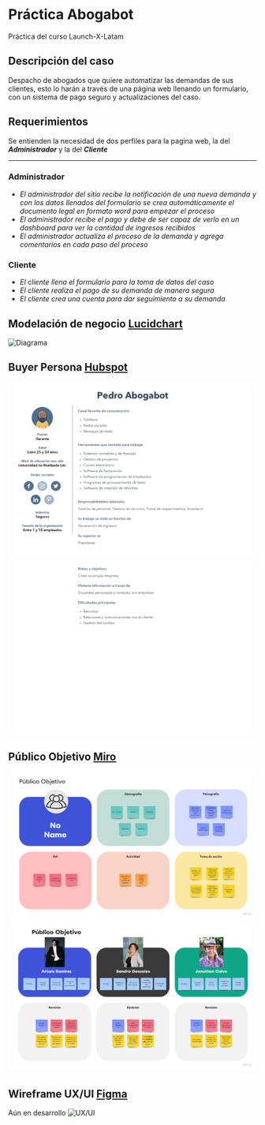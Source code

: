 # Práctica <spam>Abogabot</spam>
Práctica del curso Launch-X-Latam
## Descripción del caso
Despacho de abogados que quiere automatizar las demandas de sus clientes, esto lo harán a través de una página web llenando un formulario, con un sistema de pago seguro y actualizaciones del caso.
## Requerimientos
Se entienden la necesidad de dos perfiles para la pagina web, la del ***Administrador*** y la del ***Cliente***
<hr/>

### Administrador
* *El administrador del sitio recibe la notificación de una nueva demanda y con los datos llenados del formulario se crea automáticamente el documento legal en formato word para empezar el proceso*
* *El administrador recibe el pago y debe de ser capaz de verlo en un dashboard para ver la cantidad de ingresos recibidos*
* *El administrador actualiza el proceso de la demanda y agrega comentarios en cada paso del proceso*

### Cliente
* *El cliente llena el formulario para la toma de datos del caso*
* *El cliente realiza el pago de su demanda de manera segura*
* *El cliente crea una cuenta para dar seguimiento a su demanda*

## Modelación de negocio [Lucidchart](https://www.lucidchart.com/pages/es/landing?utm_source=google&utm_medium=cpc&utm_campaign=_chart_es_tier1_mixed_search_brand_exact_&km_CPC_CampaignId=1487565747&km_CPC_AdGroupID=56488588774&km_CPC_Keyword=lucidchart&km_CPC_MatchType=e&km_CPC_ExtensionID=&km_CPC_Network=g&km_CPC_AdPosition=&km_CPC_Creative=284415987027&km_CPC_TargetID=kwd-33511936169&km_CPC_Country=1010205&km_CPC_Device=c&km_CPC_placement=&km_CPC_target=&gclid=Cj0KCQjwy5maBhDdARIsAMxrkw3UBW4Vi6LZVDYIg4DyILf7G42V90JW6YgpY8qGrh2jbARv-0UpxTwaAoJ4EALw_wcB)
![Diagrama](https://github.com/LaMazorca/practicaProgramaci-nFrontEnd/blob/main/diagramaAbogaBot.png)

## Buyer Persona [Hubspot](https://www.hubspot.es/make-my-persona)
![Buyer persona_1](https://github.com/LaMazorca/Practica-Abogabot/blob/main/Pedro%20Abogabot_page-0001.jpg)
![Buyer persona_2](https://github.com/LaMazorca/Practica-Abogabot/blob/main/Pedro%20Abogabot_page-0002.jpg)

## Público Objetivo [Miro](https://miro.com/es/)
![Público Objetivo_1](https://github.com/LaMazorca/Practica-Abogabot/blob/main/Target%20Audience.jpg)
![Público Objetivo_2](https://github.com/LaMazorca/Practica-Abogabot/blob/main/Target%20Audience(1).jpg)

## Wireframe UX/UI [Figma](https://www.figma.com/)
Aún en desarrollo
![UX/UI](https://www.figma.com/file/qRDYiWhRBlRbJcN5YGHXRP/AbogaBot?node-id=0%3A1)
